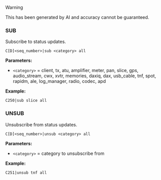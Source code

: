 > [!WARNING]
> This has been generated by AI and accuracy cannot be guaranteed.

### SUB

Subscribe to status updates.

```
C[D]<seq_number>|sub <category> all
```

**Parameters:**
- `<category>` = client, tx, atu, amplifier, meter, pan, slice, gps, audio_stream, cwx, xvtr, memories, daxiq, dax, usb_cable, tnf, spot, rapidm, ale, log_manager, radio, codec, apd

**Example:**
```
C250|sub slice all
```

### UNSUB

Unsubscribe from status updates.

```
C[D]<seq_number>|unsub <category> all
```

**Parameters:**
- `<category>` = category to unsubscribe from

**Example:**
```
C251|unsub tnf all
```